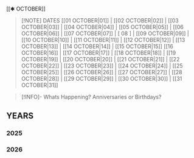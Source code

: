  [[✱ OCTOBER]]

> [!NOTE] DATES
> [[01 OCTOBER|01]] | [[02 OCTOBER|02]] | [[03 OCTOBER|03]] | [[04 OCTOBER|04]] | [[05 OCTOBER|05]] | [[06 OCTOBER|06]] | [[07 OCTOBER|07]] | [ 08 ] | [[09 OCTOBER|09]] | [[10 OCTOBER|10]] | [[11 OCTOBER|11]] | [[12 OCTOBER|12]] | [[13 OCTOBER|13]] | [[14 OCTOBER|14]] | [[15 OCTOBER|15]]
> [[16 OCTOBER|16]] | [[17 OCTOBER|17]] | [[18 OCTOBER|18]] | [[19 OCTOBER|19]] | [[20 OCTOBER|20]] | [[21 OCTOBER|21]] | [[22 OCTOBER|22]] | [[23 OCTOBER|23]] | [[24 OCTOBER|24]] | [[25 OCTOBER|25]] | [[26 OCTOBER|26]] | [[27 OCTOBER|27]] | [[28 OCTOBER|28]] | [[29 OCTOBER|29]] | [[30 OCTOBER|30]] | [[31 OCTOBER|31]]

> [!INFO]- Whats Happening?
> Anniversaries or Birthdays? 
## YEARS
### 2025

### 2026